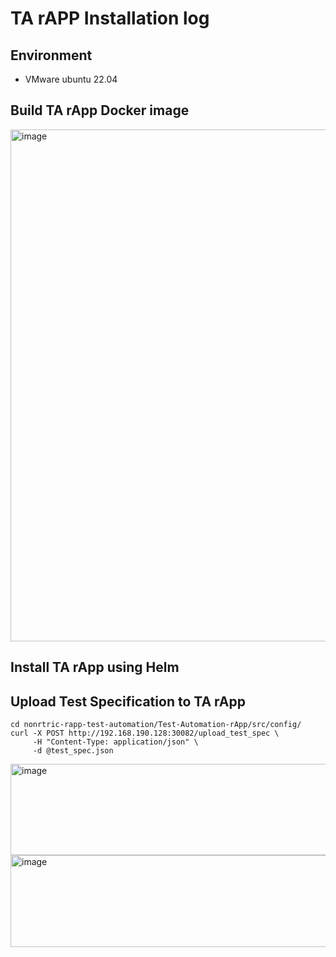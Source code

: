 # TA rAPP Installation log
## Environment
- VMware ubuntu 22.04

## Build TA rApp Docker image
<img width="1825" height="819" alt="image" src="https://github.com/user-attachments/assets/579fe88d-5d16-416c-a9a7-8a62f451fd30" />

## Install TA rApp using Helm






## Upload Test Specification to TA rApp
```
cd nonrtric-rapp-test-automation/Test-Automation-rApp/src/config/
curl -X POST http://192.168.190.128:30082/upload_test_spec \
     -H "Content-Type: application/json" \
     -d @test_spec.json
```
<img width="1421" height="146" alt="image" src="https://github.com/user-attachments/assets/ac16ba6c-f266-4df3-8b1c-f56d90a42152" />



<img width="1748" height="147" alt="image" src="https://github.com/user-attachments/assets/a5599e2f-d0e5-4296-848b-050e0a0b5754" />
